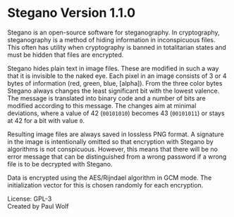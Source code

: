 # Stegano Version 1.1.0

Stegano is an open-source software for steganography. In cryptography, steganography is a method of hiding information in inconspicuous files. This often has utility when cryptography is banned in totalitarian states and must be hidden that files are encrypted.

Stegano hides plain text in image files. These are modified in such a way that it is invisible to the naked eye. Each pixel in an image consists of 3 or 4 bytes of information (red, green, blue, [alpha]). From the three color bytes Stegano always changes the least significant bit with the lowest valence. The message is translated into binary code and a number of bits are modified according to this message. The changes aim at minimal deviations, where a value of 42 (`00101010`) becomes 43 (`00101011`) or stays at 42 for a bit with value `0`.

Resulting image files are always saved in lossless PNG format. A signature in the image is intentionally omitted so that encryption with Stegano by algorithms is not conspicuous. However, this means that there will be no error message that can be distinguished from a wrong password if a wrong file is to be decrypted with Stegano.

Data is encrypted using the AES/Rijndael algorithm in GCM mode. The initialization vector for this is chosen randomly for each encryption.

License: GPL-3\
Created by Paul Wolf